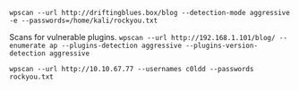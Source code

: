 ```wpscan --url http://driftingblues.box/blog --detection-mode aggressive -e --passwords=/home/kali/rockyou.txt ```

Scans for vulnerable plugins.
 ```wpscan --url http://192.168.1.101/blog/ --enumerate ap --plugins-detection aggressive --plugins-version-detection aggressive```
 
 ```
 wpscan --url http://10.10.67.77 --usernames c0ldd --passwords rockyou.txt
 ```
